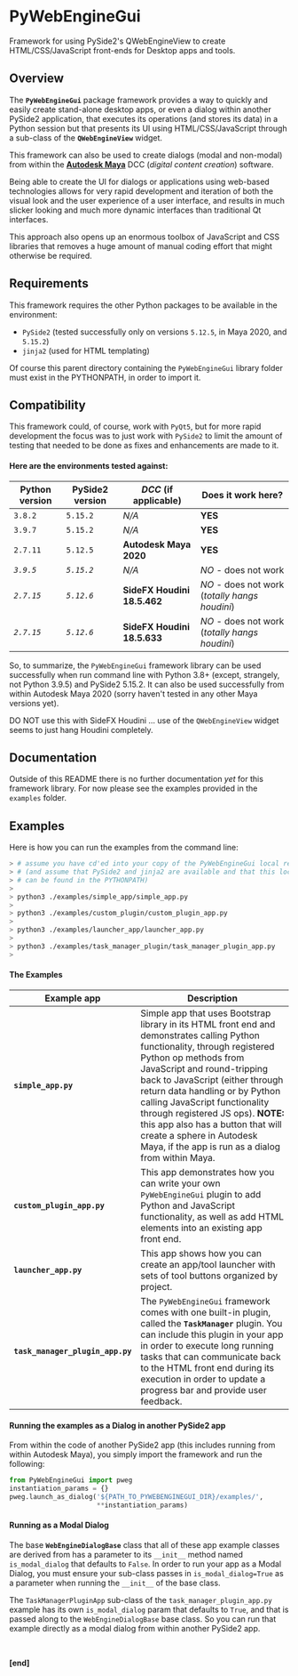 # PyWebEngineGui
Framework for using PySide2's QWebEngineView to create HTML/CSS/JavaScript front-ends for Desktop apps and tools.



## Overview

The **`PyWebEngineGui`** package framework provides a way to quickly and easily create stand-alone desktop apps, or even a dialog within another PySide2 application, that executes its operations (and stores its data) in a Python session but that presents its UI using HTML/CSS/JavaScript through a sub-class of the **`QWebEngineView`** widget.

This framework can also be used to create dialogs (modal and non-modal) from within the [**Autodesk Maya**](https://www.autodesk.ca/en/products/maya/overview) DCC (_digital content creation_) software.

Being able to create the UI for dialogs or applications using web-based technologies allows for very rapid development and iteration of both the visual look and the user experience of a user interface, and results in much slicker looking and much more dynamic interfaces than traditional Qt interfaces.

This approach also opens up an enormous toolbox of JavaScript and CSS libraries that removes a huge amount of manual coding effort that might otherwise be required.



## Requirements

This framework requires the other Python packages to be available in the environment:

* `PySide2` (tested successfully only on versions `5.12.5`, in Maya 2020, and `5.15.2`)
* `jinja2` (used for HTML templating)

Of course this parent directory containing the `PyWebEngineGui` library folder must exist in the PYTHONPATH, in order to import it.



## Compatibility

This framework could, of course, work with `PyQt5`, but for more rapid development the focus was to just work with `PySide2` to limit the amount of testing that needed to be done as fixes and enhancements are made to it.

#### Here are the environments tested against:

| Python version | PySide2 version | _DCC_ (if applicable)       | Does it work here?                             |
| -------------- | --------------- | --------------------------- | ---------------------------------------------- |
| `3.8.2`        | `5.15.2`        | _N/A_                       | **YES**                                        |
| `3.9.7`        | `5.15.2`        | _N/A_                       | **YES**                                        |
| `2.7.11`       | `5.12.5`        | **Autodesk Maya 2020**      | **YES**                                        |
| _`3.9.5`_      | _`5.15.2`_      | _N/A_                       | _NO_ - does not work                           |
| _`2.7.15`_     | _`5.12.6`_      | **SideFX Houdini 18.5.462** | _NO_ - does not work (_totally hangs houdini_) |
| _`2.7.15`_     | _`5.12.6`_      | **SideFX Houdini 18.5.633** | _NO_ - does not work (_totally hangs houdini_) |



So, to summarize, the `PyWebEngineGui` framework library can be used successfully when run command line with Python 3.8+ (except, strangely, not Python 3.9.5) and PySide2 5.15.2. It can also be used successfully from within Autodesk Maya 2020 (sorry haven't tested in any other Maya versions yet).

DO NOT use this with SideFX Houdini ... use of the `QWebEngineView` widget seems to just hang Houdini completely.



## Documentation

Outside of this README there is no further documentation _yet_ for this framework library. For now please see the examples provided in the `examples` folder.



## Examples


Here is how you can run the examples from the command line:

```bash
> # assume you have cd'ed into your copy of the PyWebEngineGui local repo folder
> # (and assume that PySide2 and jinja2 are available and that this local repo folder
> # can be found in the PYTHONPATH)
>
> python3 ./examples/simple_app/simple_app.py
>
> python3 ./examples/custom_plugin/custom_plugin_app.py
>
> python3 ./examples/launcher_app/launcher_app.py
>
> python3 ./examples/task_manager_plugin/task_manager_plugin_app.py
>
```



#### The Examples

| Example app                      | Description                                                  |
| -------------------------------- | ------------------------------------------------------------ |
| **`simple_app.py`**              | Simple app that uses Bootstrap library in its HTML front end and demonstrates calling Python functionality, through registered Python op methods from JavaScript and round-tripping back to JavaScript (either through return data handling or by Python calling JavaScript functionality through registered JS ops). **NOTE:** this app also has a button that will create a sphere in Autodesk Maya, if the app is run as a dialog from within Maya. |
| **`custom_plugin_app.py`**       | This app demonstrates how you can write your own `PyWebEngineGui` plugin to add Python and JavaScript functionality, as well as add HTML elements into an existing app front end. |
| **`launcher_app.py`**            | This app shows how you can create an app/tool launcher with sets of tool buttons organized by project. |
| **`task_manager_plugin_app.py`** | The `PyWebEngineGui` framework comes with one built-in plugin, called the **`TaskManager`** plugin. You can include this plugin in your app in order to execute long running tasks that can communicate back to the HTML front end during its execution in order to update a progress bar and provide user feedback. |



#### Running the examples as a Dialog in another PySide2 app

From within the code of another PySide2 app (this includes running from within Autodesk Maya), you simply import the framework and run the following:

```python
from PyWebEngineGui import pweg
instantiation_params = {}
pweg.launch_as_dialog('${PATH_TO_PYWEBENGINEGUI_DIR}/examples/',
                      **instantiation_params)
```



#### Running as a Modal Dialog

The base **`WebEngineDialogBase`** class that all of these app example classes are derived from has a parameter to its `__init__` method named `is_modal_dialog` that defaults to `False`. In order to run your app as a Modal Dialog, you must ensure your sub-class passes in `is_modal_dialog=True` as a parameter when running the `__init__` of the base class.

The `TaskManagerPluginApp` sub-class of the `task_manager_plugin_app.py` example has its own `is_modal_dialog` param that defaults to `True`, and that is passed along to the `WebEngineDialogBase` base class. So you can run that example directly as a modal dialog from within another PySide2 app.



<br>

**[end]**
